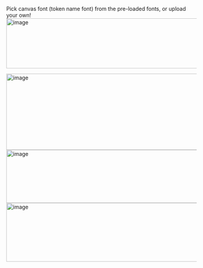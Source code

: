 Pick canvas font (token name font) from the pre-loaded fonts, or upload your own!
<img width="821" height="132" alt="image" src="https://github.com/user-attachments/assets/afe1785a-eb13-4f32-a90c-7bdadc9076d9" />

<img width="1148" height="201" alt="image" src="https://github.com/user-attachments/assets/9c912d7a-7317-4d52-ba69-bc71fb76003a" />

<img width="855" height="140" alt="image" src="https://github.com/user-attachments/assets/bc152d41-9c99-42e1-a126-422e89e0c59e" />

<img width="961" height="155" alt="image" src="https://github.com/user-attachments/assets/bf861bc7-6da0-496e-804b-b3d933d3d859" />
